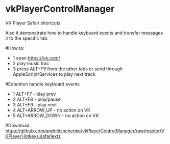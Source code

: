 # vkPlayerControlManager
VK Player Safari shortcuts

Also it demonstrate how to handle keyboard events and transfer messages it to the specific tab.


#How to:
- 1 open https://vk.com/
- 2 play music trac
- 3 press ALT+F9 from the other tabs or send through AppleScript/Services to play next track.

#Extention handle keyboard events 
- 1 ALT+F7 - play prev
- 2 ALT+F8 - play/pause
- 3 ALT+F9 - play next
- 4 ALT+ARROW_UP - no action on VK
- 5 ALT+ARROW_DOWN - no action on VK

#Download
https://github.com/andriitishchenko/vkPlayerControlManager/raw/master/VKPlayerHotkeys.safariextz
